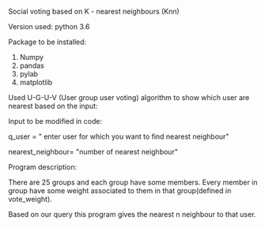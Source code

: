 Social voting based on K - nearest neighbours (Knn)

Version used: python 3.6

Package to be installed: 
1. Numpy
2. pandas
3. pylab
4. matplotlib

Used U-G-U-V (User group user voting) algorithm to show which user are nearest based on the input:

Input to be modified in code:

q_user = " enter user for which you want to find nearest neighbour"

nearest_neighbour= "number of nearest neighbour"


Program description:

There are 25 groups and each group have some members. Every member in group have some weight associated to them in that group(defined in vote_weight).

Based on our query this program gives the nearest n neighbour to that user.
